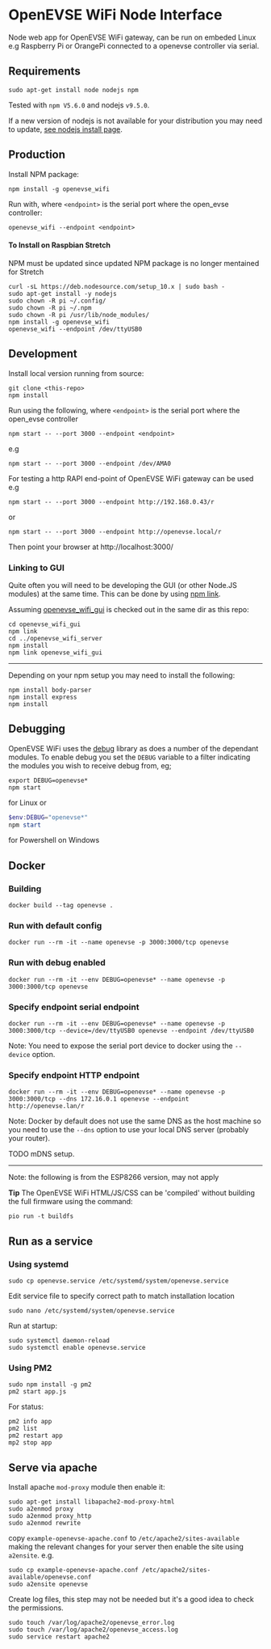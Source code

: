 # OpenEVSE WiFi Node Interface

Node web app for OpenEVSE WiFi gateway, can be run on embeded Linux e.g Raspberry Pi or OrangePi connected to a openevse controller via serial.

## Requirements

``` shell
sudo apt-get install node nodejs npm
```

Tested with `npm V5.6.0` and nodejs `v9.5.0`.

If a new version of nodejs is not available for your distribution you may need to update, [see nodejs install page](https://nodejs.org/en/download/package-manager/#debian-and-ubuntu-based-linux-distributions).

## Production

Install NPM package:

```shell
npm install -g openevse_wifi
```

Run with, where `<endpoint>` is the serial port where the open_evse controller:

```shell
openevse_wifi --endpoint <endpoint>
```

#### To Install on Raspbian Stretch 

NPM must be updated since updated NPM package is no longer mentained for Stretch

```shell
curl -sL https://deb.nodesource.com/setup_10.x | sudo bash -
sudo apt-get install -y nodejs
sudo chown -R pi ~/.config/ 
sudo chown -R pi ~/.npm
sudo chown -R pi /usr/lib/node_modules/
npm install -g openevse_wifi
openevse_wifi --endpoint /dev/ttyUSB0
```

## Development

Install local version running from source:

```shell
git clone <this-repo>
npm install
```

Run using the following, where `<endpoint>` is the serial port where the open_evse controller

```shell
npm start -- --port 3000 --endpoint <endpoint>
```

e.g

```shell
npm start -- --port 3000 --endpoint /dev/AMA0
```

For testing a http RAPI end-point of OpenEVSE WiFi gateway can be used e.g

```shell
npm start -- --port 3000 --endpoint http://192.168.0.43/r
```

or

```shell
npm start -- --port 3000 --endpoint http://openevse.local/r
```

Then point your browser at http://localhost:3000/

### Linking to GUI

Quite often you will need to be developing the GUI (or other Node.JS modules) at the same time. This can be done by using [npm link](https://docs.npmjs.com/cli/link.html).

Assuming [openevse_wifi_gui](https://github.com/OpenEVSE/openevse_wifi_gui) is checked out in the same dir as this repo:

```shell
cd openevse_wifi_gui
npm link
cd ../openevse_wifi_server
npm install
npm link openevse_wifi_gui
```

***

Depending on your npm setup you may need to install the following:

```shell
npm install body-parser
npm install express
npm install
```

## Debugging

OpenEVSE WiFi uses the [debug]() library as does a number of the dependant modules. To enable debug you set the `DEBUG` variable to a filter indicating the modules you wish to receive debug from, eg;

```shell
export DEBUG=openevse*
npm start
```

for Linux or

```powershell
$env:DEBUG="openevse*"
npm start
```

for Powershell on Windows

## Docker

### Building

```shell
docker build --tag openevse .
```

### Run with default config

```shell
docker run --rm -it --name openevse -p 3000:3000/tcp openevse
```

### Run with debug enabled

```shell
docker run --rm -it --env DEBUG=openevse* --name openevse -p 3000:3000/tcp openevse
```

### Specify endpoint serial endpoint

```shell
docker run --rm -it --env DEBUG=openevse* --name openevse -p 3000:3000/tcp --device=/dev/ttyUSB0 openevse --endpoint /dev/ttyUSB0
```

Note: You need to expose the serial port device to docker using the `--device` option.

### Specify endpoint HTTP endpoint

```shell
docker run --rm -it --env DEBUG=openevse* --name openevse -p 3000:3000/tcp --dns 172.16.0.1 openevse --endpoint http://openevse.lan/r
```

Note: Docker by default does not use the same DNS as the host machine so you need to use the `--dns` option to use your local DNS server (probably your router).

TODO mDNS setup.

***

Note: the following is from the ESP8266 version, may not apply

**Tip**
The OpenEVSE WiFi HTML/JS/CSS can be 'compiled' without building the full firmware using the command:

```shell
pio run -t buildfs
```

## Run as a service

### Using systemd

`sudo cp openevse.service /etc/systemd/system/openevse.service`

Edit service file to specify correct path to match installation location

`sudo nano /etc/systemd/system/openevse.service`

Run at startup:

```
sudo systemctl daemon-reload
sudo systemctl enable openevse.service
```

### Using PM2

```
sudo npm install -g pm2
pm2 start app.js
```

For status:

```
pm2 info app
pm2 list
pm2 restart app
mp2 stop app
```


## Serve via apache


Install apache `mod-proxy` module then enable it:

```
sudo apt-get install libapache2-mod-proxy-html
sudo a2enmod proxy
sudo a2enmod proxy_http
sudo a2enmod rewrite
```

copy `example-openevse-apache.conf` to `/etc/apache2/sites-available` making the relevant changes for your server then enable the site using `a2ensite`. e.g.

```
sudo cp example-openevse-apache.conf /etc/apache2/sites-available/openevse.conf
sudo a2ensite openevse
```

Create log files, this step may not be needed but it's a good idea to check the permissions.

```
sudo touch /var/log/apache2/openevse_error.log
sudo touch /var/log/apache2/openevse_access.log
sudo service restart apache2
```
